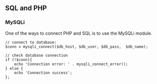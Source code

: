 ## SQL and PHP

### MySQLi

One of the ways to connect PHP and SQL is to use the MySQLi module.

    // connect to database:
    $conn = mysqli_connect($db_host, $db_user, $db_pass,  $db_name);

    // check database connection
    if (!$conn){
        echo 'Connection error: ' . mysqli_connect_error();
    } else {
        echo 'Connection success';
    };